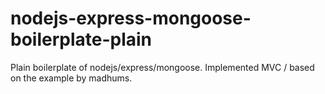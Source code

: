 nodejs-express-mongoose-boilerplate-plain
=========================================

Plain boilerplate of nodejs/express/mongoose. Implemented MVC / based on the example by madhums. 